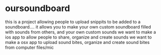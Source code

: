 # oursoundboard

this is a project allowing people to upload snippits to be added to a soundboard.... 
it allows you to make your own custom soundboard filled with sounds from others, and your own custom sounds
we want to make a ios app to allow people to share, organize and create sounds
we want to make a osx app to upload sound bites, organize and create sound bites from computer files/mic
